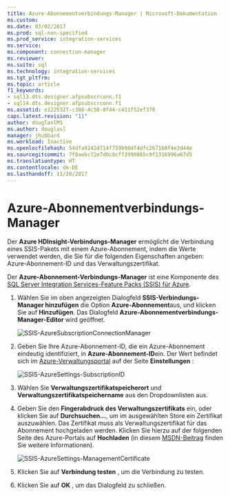 ```yaml
---
title: Azure-Abonnementverbindungs-Manager | Microsoft-Dokumentation
ms.custom: 
ms.date: 03/02/2017
ms.prod: sql-non-specified
ms.prod_service: integration-services
ms.service: 
ms.component: connection-manager
ms.reviewer: 
ms.suite: sql
ms.technology: integration-services
ms.tgt_pltfrm: 
ms.topic: article
f1_keywords:
- sql13.dts.designer.afpsubscrconn.f1
- sql14.dts.designer.afpsubscrconn.f1
ms.assetid: e1225327-c308-4c50-8f44-c411f52ef378
caps.latest.revision: "11"
author: douglaslMS
ms.author: douglasl
manager: jhubbard
ms.workload: Inactive
ms.openlocfilehash: 54dfa9242d714f759b90df4dfc2671b8f4e3d44e
ms.sourcegitcommit: 7f8aebc72e7d0c8cff3990865c9f1316996a67d5
ms.translationtype: HT
ms.contentlocale: de-DE
ms.lasthandoff: 11/20/2017
---
```

# <a name="azure-subscription-connection-manager"></a>Azure-Abonnementverbindungs-Manager
  Der **Azure HDInsight-Verbindungs-Manager** ermöglicht die Verbindung eines SSIS-Pakets mit einem Azure-Abonnement, indem die Werte verwendet werden, die Sie für die folgenden Eigenschaften angeben: Azure-Abonnement-ID und das Verwaltungszertifikat.  
  
 Der **Azure-Abonnement-Verbindungs-Manager** ist eine Komponente des [SQL Server Integration Services-Feature Packs (SSIS) für Azure](../../integration-services/azure-feature-pack-for-integration-services-ssis.md).
  
1.  Wählen Sie im oben angezeigten Dialogfeld **SSIS-Verbindungs-Manager hinzufügen** die Option **Azure-Abonnement**aus, und klicken Sie auf **Hinzufügen**.  Das Dialogfeld **Azure-Abonnementverbindungs-Manager-Editor** wird geöffnet.  
  
    ![SSIS-AzureSubscriptionConnectionManager](../../integration-services/connection-manager/media/ssis-azuresubscriptionconnectionmanager.png)
  
2.  Geben Sie Ihre Azure-Abonnement-ID, die ein Azure-Abonnement eindeutig identifiziert, in **Azure-Abonnement-ID**ein.  Der Wert befindet sich im [Azure-Verwaltungsportal](https://manage.windowsazure.com) auf der Seite **Einstellungen** :  
  
    ![SSIS-AzureSettings-SubscriptionID](../../integration-services/connection-manager/media/ssis-azuresettings-subscriptionid.png "SSIS-AzureSettings-SubscriptionID")  
  
3.  Wählen Sie **Verwaltungszertifikatspeicherort** und **Verwaltungszertifikatspeichername** aus den Dropdownlisten aus.  
  
4.  Geben Sie den **Fingerabdruck des Verwaltungszertifikats** ein, oder klicken Sie auf **Durchsuchen...**, um im ausgewählten Store ein Zertifikat auszuwählen. Das Zertifikat muss als Verwaltungszertifikat für das Abonnement hochgeladen werden. Klicken Sie hierzu auf der folgenden Seite des Azure-Portals auf **Hochladen** (in diesem [MSDN-Beitrag](https://msdn.microsoft.com/library/azure/gg551722.aspx) finden Sie weitere Informationen).  
  
     ![SSIS-AzureSettings-ManagementCertificate](../../integration-services/connection-manager/media/ssis-azuresettings-managementcertificate.png "SSIS-AzureSettings-ManagementCertificate")  
  
5.  Klicken Sie auf **Verbindung testen** , um die Verbindung zu testen.  
  
6.  Klicken Sie auf **OK** , um das Dialogfeld zu schließen.  
  
  
